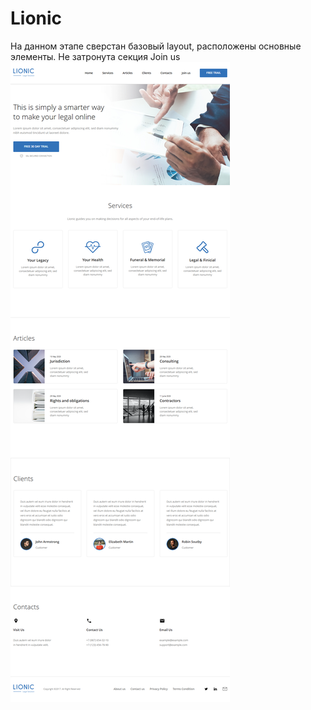 # Lionic
На данном этапе сверстан базовый layout, расположены основные элементы. Не затронута секция Join us
<img alt="Lionic" src="https://github.com/onehunsev/Lionic/blob/main/img/Lionic_preview1.png">
